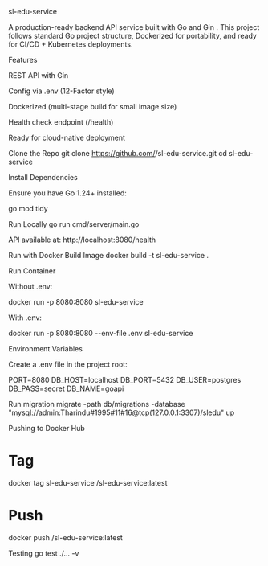 sl-edu-service

A production-ready backend API service built with Go
 and Gin
.
This project follows standard Go project structure, Dockerized for portability, and ready for CI/CD + Kubernetes deployments.

Features

REST API with Gin

Config via .env (12-Factor style)

Dockerized (multi-stage build for small image size)

Health check endpoint (/health)

Ready for cloud-native deployment

Clone the Repo
git clone https://github.com/<your-username>/sl-edu-service.git
cd sl-edu-service

Install Dependencies

Ensure you have Go 1.24+ installed:

go mod tidy

Run Locally
go run cmd/server/main.go


API available at: http://localhost:8080/health

Run with Docker
Build Image
docker build -t sl-edu-service .

Run Container

Without .env:

docker run -p 8080:8080 sl-edu-service


With .env:

docker run -p 8080:8080 --env-file .env sl-edu-service

Environment Variables

Create a .env file in the project root:

PORT=8080
DB_HOST=localhost
DB_PORT=5432
DB_USER=postgres
DB_PASS=secret
DB_NAME=goapi

Run migration 
migrate -path db/migrations -database "mysql://admin:Tharindu#1995#11#16@tcp(127.0.0.1:3307)/sledu" up

Pushing to Docker Hub
# Tag
docker tag sl-edu-service <your-dockerhub-username>/sl-edu-service:latest

# Push
docker push <your-dockerhub-username>/sl-edu-service:latest

Testing
go test ./... -v